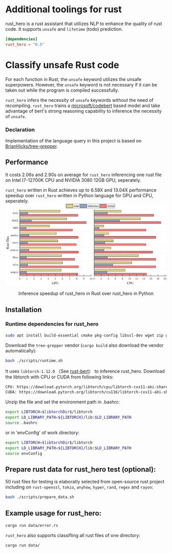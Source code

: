 # Additional toolings for rust

rust_hero is a rust assistant that utilizes NLP to enhance the quality of rust code. It supports `unsafe` and `lifetime` (todo) prediction.

```toml
[dependencies]
rust_hero = "0.5"
```

# Classify unsafe Rust code

For each function in Rust, the `unsafe` keyword utilizes the unsafe superpowers. However, the `unsafe` keyword is not necessary if it can be taken out while the program is compiled successfully.

`rust_hero` infers the necessity of `unsafe` keywords without the need of recompiling. `rust_hero` trains a [microsoft/codebert](https://github.com/microsoft/CodeBERT) based model and take advantage of bert's strong reasoning capability to inference the necessity of `unsafe`.

### Declaration

Implementation of the language query in this project is based on [BrianHicks/tree-grepper](https://github.com/BrianHicks/tree-grepper).

## Performance

It costs 2.06s and 2.90s on average for `rust_hero` inferencing one rust file on Intel I7-12700K CPU and NVIDIA 3080 12GB GPU, seperately.

`rust_hero` written in Rust achieves up to 6.58X and 13.04X performance speedup over `rust_hero` written in Python language for GPU and CPU, seperately.
![Inference speedup](./Img/speedup.png)
<center>Inference speedup of rust_hero in Rust over rust_hero in Python</center>

## Installation
### Runtime dependencies for rust_hero
```bash
sudo apt install build-essential cmake pkg-config libssl-dev wget zip git
```
Download the `tree-grepper` vendor (`cargo build` also download the vendor automatically):
```bash
bash ./scripts/runtime.sh
```
It uses `libtorch-1.12.0` （See [rust-bert](https://github.com/guillaume-be/rust-bert)） to inference rust_hero. Download the libtorch with CPU or CUDA from following links:
```bash
CPU: https://download.pytorch.org/libtorch/cpu/libtorch-cxx11-abi-shared-with-deps-1.12.0%2Bcpu.zip
CUDA: https://download.pytorch.org/libtorch/cu116/libtorch-cxx11-abi-shared-with-deps-1.12.0%2Bcu116.zip
```
Unzip the file and set the environment path in .bashrc:

```bash
export LIBTORCH=$libtorchDir$/libtorch
export LD_LIBRARY_PATH=${LIBTORCH}/lib:$LD_LIBRARY_PATH
source .bashrc
```
or in 'envConfig' of work directory:
```bash
export LIBTORCH=$libtorchDir$/libtorch
export LD_LIBRARY_PATH=${LIBTORCH}/lib:$LD_LIBRARY_PATH
source envConfig
```
## Prepare rust data for rust_hero test (optional):
50 rust files for testing is elaboratly selected from open-source rust project including on `rust-openssl`, `tokio`, `anyhow`, `hyper`, `rand`, `regex` and `rayon`:
```bash
bash ./scripts/prepare_data.sh
```
## Example usage for rust_hero:

```bash
cargo run data/error.rs
```
`rust_hero` also supports classifling all rust files of one directory:
```bash
cargo run data/
```